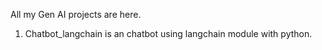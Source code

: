 All my Gen AI projects are here.
1. Chatbot_langchain is an chatbot using langchain module with python.
